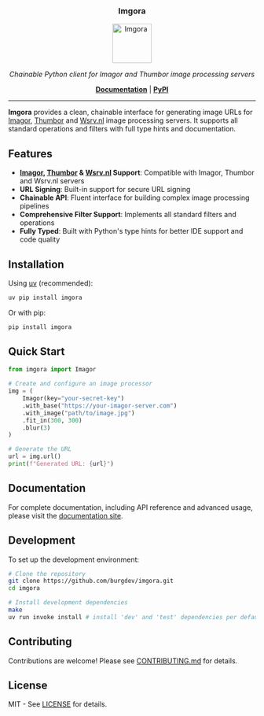 <h3 align="center"><b>Imgora</b></h3>
<p align="center">
  <a href="https://burgdev.github.io/imgora"><img src="https://via.placeholder.com/80" alt="Imgora" width="80" /></a>
</p>
<p align="center">
    <em>Chainable Python client for Imagor and Thumbor image processing servers</em>
</p>
<p align="center">
    <b><a href="https://burgdev.github.io/imgora/docu/">Documentation</a></b>
    | <b><a href="https://pypi.org/project/imgora/">PyPI</a></b>
</p>

---

**Imgora** provides a clean, chainable interface for generating image URLs for [Imagor](https://github.com/cshum/imagor), [Thumbor](https://github.com/thumbor/thumbor) and [Wsrv.nl](https://wsrv.nl) image processing servers. It supports all standard operations and filters with full type hints and documentation.

## Features

- **[Imagor](https://github.com/cshum/imagor), [Thumbor](https://github.com/thumbor/thumbor) & [Wsrv.nl](https://wsrv.nl) Support**: Compatible with Imagor, Thumbor and Wsrv.nl servers
- **URL Signing**: Built-in support for secure URL signing
- **Chainable API**: Fluent interface for building complex image processing pipelines
- **Comprehensive Filter Support**: Implements all standard filters and operations
- **Fully Typed**: Built with Python's type hints for better IDE support and code quality

## Installation

Using [uv](https://github.com/astral-sh/uv) (recommended):
```bash
uv pip install imgora
```

Or with pip:
```bash
pip install imgora
```

## Quick Start

```python
from imgora import Imagor

# Create and configure an image processor
img = (
    Imagor(key="your-secret-key")
    .with_base("https://your-imagor-server.com")
    .with_image("path/to/image.jpg")
    .fit_in(300, 300)
    .blur(3)
)

# Generate the URL
url = img.url()
print(f"Generated URL: {url}")
```

## Documentation

For complete documentation, including API reference and advanced usage, please visit the [documentation site](https://burgdev.github.io/imgora/docu/).

## Development

To set up the development environment:

```bash
# Clone the repository
git clone https://github.com/burgdev/imgora.git
cd imgora

# Install development dependencies
make
uv run invoke install # install 'dev' and 'test' dependencies per default, use --all to install all dependencies
```

## Contributing

Contributions are welcome! Please see [CONTRIBUTING.md](CONTRIBUTING.md) for details.

## License

MIT - See [LICENSE](LICENSE) for details.
